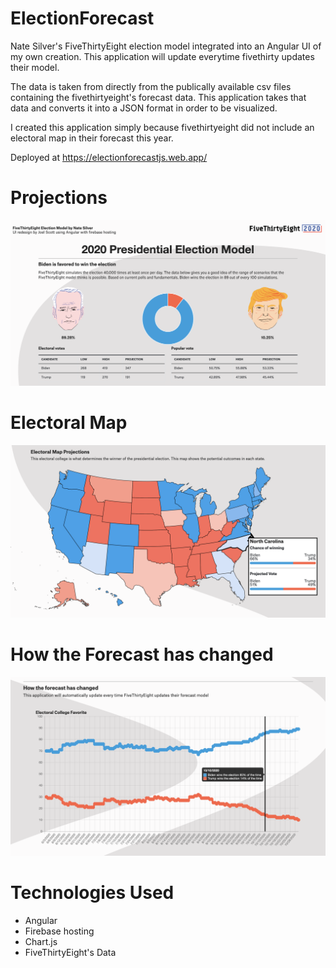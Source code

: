# ElectionForecast

Nate Silver's FiveThirtyEight election model integrated into an Angular UI of my own creation. This application will update everytime fivethirty updates their model.

The data is taken from directly from the publically available csv files containing the fivethirtyeight's forecast data.
This application takes that data and converts it into a JSON format in order to be visualized.

I created this application simply because fivethirtyeight did not include an electoral map in their forecast this year.

Deployed at https://electionforecastjs.web.app/

# Projections

![Forecast](./ElectionForecast/src/assets/forecast.png)

# Electoral Map

![Forecast](./ElectionForecast/src/assets/map.png)

# How the Forecast has changed

![Forecast](./ElectionForecast/src/assets/chart.png)

# Technologies Used

-   Angular
-   Firebase hosting
-   Chart.js
-   FiveThirtyEight's Data
